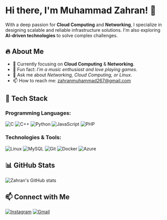 # Hi there, I'm Muhammad Zahran! 👋

With a deep passion for **Cloud Computing** and **Networking**, I specialize in designing scalable and reliable infrastructure solutions. I'm also exploring **AI-driven technologies** to solve complex challenges.

## 🔥 About Me
- 🌱 Currently focusing on **Cloud Computing** & **Networking**.
- 🚀 Fun fact: *I'm a music enthusiast and love playing games.*
- 💬 Ask me about *Networking, Cloud Computing, or Linux*.
- 📫 How to reach me: zahranmuhammad267@gmail.com

## 🚀 Tech Stack
### Programming Languages:
![C](https://img.shields.io/badge/-C-00599C?style=flat-square&logo=c&logoColor=white)
![C++](https://img.shields.io/badge/-C++-00599C?style=flat-square&logo=c%2B%2B&logoColor=white)
![Python](https://img.shields.io/badge/-Python-3776AB?style=flat-square&logo=python&logoColor=white)
![JavaScript](https://img.shields.io/badge/-JavaScript-F7DF1E?style=flat-square&logo=javascript&logoColor=black)
![PHP](https://img.shields.io/badge/-PHP-777BB4?style=flat-square&logo=php&logoColor=white)

### Technologies & Tools:
![Linux](https://img.shields.io/badge/-Linux-FCC624?style=flat-square&logo=linux&logoColor=black)
![MySQL](https://img.shields.io/badge/-MySQL-4479A1?style=flat-square&logo=mysql&logoColor=white)
![Git](https://img.shields.io/badge/-Git-F05032?style=flat-square&logo=git&logoColor=white)
![Docker](https://img.shields.io/badge/-Docker-2496ED?style=flat-square&logo=docker&logoColor=white)
![Azure](https://img.shields.io/badge/-Azure-0078D4?style=flat-square&logo=microsoft-azure&logoColor=white)

## 📊 GitHub Stats
![Zahran's GitHub stats](https://github-readme-stats.vercel.app/api?username=YOUR_GITHUB_USERNAME&show_icons=true&theme=radical)

## 📫 Connect with Me
[![Instagram](https://img.shields.io/badge/-Instagram-F44747?style=flat-square&logo=instagram&logoColor=white)](https://www.instagram.com/_aseptampan/)
[![Gmail](https://img.shields.io/badge/-Gmail-c14438?style=flat-square&logo=Gmail&logoColor=white)](mailto:zahranmuhammad267@gmail.com)

